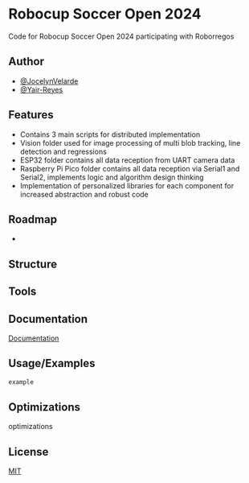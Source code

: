 
# Robocup Soccer Open 2024

Code for Robocup Soccer Open 2024 participating with Roborregos


## Author

- [@JocelynVelarde](https://github.com/JocelynVelarde)
- [@Yair-Reyes](https://github.com/Yair-Reyes)


## Features

- Contains 3 main scripts for distributed implementation
- Vision folder used for image processing of multi blob tracking, line detection and regressions
- ESP32 folder contains all data reception from UART camera data
- Raspberry Pi Pico folder contains all data reception via Serial1 and Serial2, implements logic and algorithm design thinking
- Implementation of personalized libraries for each component for increased abstraction and robust code

## Roadmap

- 


## Structure
## Tools
## Documentation

[Documentation](https://linktodocumentation)

## Usage/Examples

```javascript
example
```


## Optimizations

optimizations


## License

[MIT](https://choosealicense.com/licenses/mit/)





